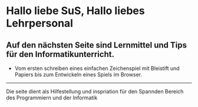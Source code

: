 
# Hallo liebe SuS, Hallo liebes Lehrpersonal

## Auf den nächsten Seite sind Lernmittel und Tips für den Informatikunterricht.


- Vom ersten schreiben eines einfachen Zeichenspiel mit Bleistift und Papiers bis zum Entwickeln eines Spiels im Browser.
--- 
Die seite dient als Hilfestellung und inspriation für den Spannden Bereich des Programmiern und der Informatik
